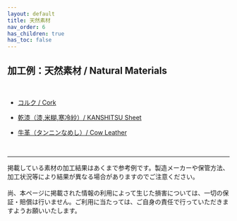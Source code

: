 ```yaml
---
layout: default
title: 天然素材
nav_order: 6
has_children: true
has_toc: false
---
```


## 加工例：天然素材 / Natural Materials
<br>

* [コルク / Cork](05-1-cork.md)

* [乾漆（漆,米糊,寒冷紗）/ KANSHITSU Sheet](05-2-kanshitsu.md)

* [牛革（タンニンなめし）/ Cow Leather](05-3-leather.md)

<br>

---

掲載している素材の加工結果はあくまで参考例です。製造メーカーや保管方法、加工状況等により結果が異なる場合がありますのでご注意ください。<br>
<br>
尚、本ページに掲載された情報の利用によって生じた損害については、一切の保証・賠償は行いません。ご利用に当たっては、ご自身の責任で行っていただきますようお願いいたします。

<br><br><br>